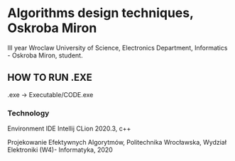 # Algorithms design techniques, Oskroba Miron
III year Wroclaw University of Science, Electronics Department, Informatics - Oskroba Miron, student.

## HOW TO RUN .EXE
.exe -> Executable/CODE.exe

### Technology
Environment IDE Intellij CLion 2020.3, c++


Projekowanie Efektywnych Algorytmów, Politechnika Wrocławska, Wydział Elektroniki (W4)- Informatyka, 2020
